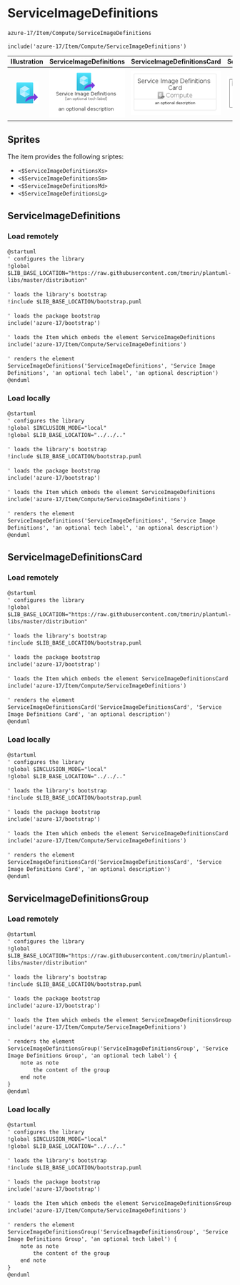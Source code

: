 # ServiceImageDefinitions


```text
azure-17/Item/Compute/ServiceImageDefinitions
```

```text
include('azure-17/Item/Compute/ServiceImageDefinitions')
```



| Illustration | ServiceImageDefinitions | ServiceImageDefinitionsCard | ServiceImageDefinitionsGroup |
| :---: | :---: | :---: | :---: |
| ![illustration for Illustration](../../../azure-17/Item/Compute/ServiceImageDefinitions.png) | ![illustration for ServiceImageDefinitions](../../../azure-17/Item/Compute/ServiceImageDefinitions.Local.png) | ![illustration for ServiceImageDefinitionsCard](../../../azure-17/Item/Compute/ServiceImageDefinitionsCard.Local.png) | ![illustration for ServiceImageDefinitionsGroup](../../../azure-17/Item/Compute/ServiceImageDefinitionsGroup.Local.png) |



## Sprites
The item provides the following sriptes:

- `<$ServiceImageDefinitionsXs>`
- `<$ServiceImageDefinitionsSm>`
- `<$ServiceImageDefinitionsMd>`
- `<$ServiceImageDefinitionsLg>`





## ServiceImageDefinitions

### Load remotely
```plantuml
@startuml
' configures the library
!global $LIB_BASE_LOCATION="https://raw.githubusercontent.com/tmorin/plantuml-libs/master/distribution"

' loads the library's bootstrap
!include $LIB_BASE_LOCATION/bootstrap.puml

' loads the package bootstrap
include('azure-17/bootstrap')

' loads the Item which embeds the element ServiceImageDefinitions
include('azure-17/Item/Compute/ServiceImageDefinitions')

' renders the element
ServiceImageDefinitions('ServiceImageDefinitions', 'Service Image Definitions', 'an optional tech label', 'an optional description')
@enduml
```

### Load locally
```plantuml
@startuml
' configures the library
!global $INCLUSION_MODE="local"
!global $LIB_BASE_LOCATION="../../.."

' loads the library's bootstrap
!include $LIB_BASE_LOCATION/bootstrap.puml

' loads the package bootstrap
include('azure-17/bootstrap')

' loads the Item which embeds the element ServiceImageDefinitions
include('azure-17/Item/Compute/ServiceImageDefinitions')

' renders the element
ServiceImageDefinitions('ServiceImageDefinitions', 'Service Image Definitions', 'an optional tech label', 'an optional description')
@enduml
```

## ServiceImageDefinitionsCard

### Load remotely
```plantuml
@startuml
' configures the library
!global $LIB_BASE_LOCATION="https://raw.githubusercontent.com/tmorin/plantuml-libs/master/distribution"

' loads the library's bootstrap
!include $LIB_BASE_LOCATION/bootstrap.puml

' loads the package bootstrap
include('azure-17/bootstrap')

' loads the Item which embeds the element ServiceImageDefinitionsCard
include('azure-17/Item/Compute/ServiceImageDefinitions')

' renders the element
ServiceImageDefinitionsCard('ServiceImageDefinitionsCard', 'Service Image Definitions Card', 'an optional description')
@enduml
```

### Load locally
```plantuml
@startuml
' configures the library
!global $INCLUSION_MODE="local"
!global $LIB_BASE_LOCATION="../../.."

' loads the library's bootstrap
!include $LIB_BASE_LOCATION/bootstrap.puml

' loads the package bootstrap
include('azure-17/bootstrap')

' loads the Item which embeds the element ServiceImageDefinitionsCard
include('azure-17/Item/Compute/ServiceImageDefinitions')

' renders the element
ServiceImageDefinitionsCard('ServiceImageDefinitionsCard', 'Service Image Definitions Card', 'an optional description')
@enduml
```

## ServiceImageDefinitionsGroup

### Load remotely
```plantuml
@startuml
' configures the library
!global $LIB_BASE_LOCATION="https://raw.githubusercontent.com/tmorin/plantuml-libs/master/distribution"

' loads the library's bootstrap
!include $LIB_BASE_LOCATION/bootstrap.puml

' loads the package bootstrap
include('azure-17/bootstrap')

' loads the Item which embeds the element ServiceImageDefinitionsGroup
include('azure-17/Item/Compute/ServiceImageDefinitions')

' renders the element
ServiceImageDefinitionsGroup('ServiceImageDefinitionsGroup', 'Service Image Definitions Group', 'an optional tech label') {
    note as note
        the content of the group
    end note
}
@enduml
```

### Load locally
```plantuml
@startuml
' configures the library
!global $INCLUSION_MODE="local"
!global $LIB_BASE_LOCATION="../../.."

' loads the library's bootstrap
!include $LIB_BASE_LOCATION/bootstrap.puml

' loads the package bootstrap
include('azure-17/bootstrap')

' loads the Item which embeds the element ServiceImageDefinitionsGroup
include('azure-17/Item/Compute/ServiceImageDefinitions')

' renders the element
ServiceImageDefinitionsGroup('ServiceImageDefinitionsGroup', 'Service Image Definitions Group', 'an optional tech label') {
    note as note
        the content of the group
    end note
}
@enduml
```


